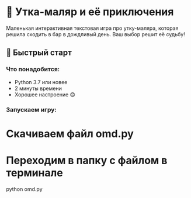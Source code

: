 # 🦆 Утка-маляр и её приключения

Маленькая интерактивная текстовая игра про утку-маляра, которая решила сходить в бар в дождливый день. Ваш выбор решит её судьбу!

## 🚀 Быстрый старт

### Что понадобится:
- Python 3.7 или новее
- 2 минуты времени
- Хорошее настроение 😊

### Запускаем игру:

# Скачиваем файл omd.py
# Переходим в папку с файлом в терминале
python omd.py
